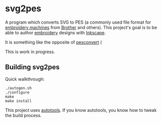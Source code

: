# svg2pes

A program which converts SVG to PES (a commonly used file format for
[embroidery machines](https://en.wikipedia.org/wiki/Machine_embroidery)
from [Brother](http://www.brother.com/index.htm) and others).  This
project's goal is to be able to author
[embroidery](https://en.wikipedia.org/wiki/Embroidery#Machine) designs
with [Inkscape](https://inkscape.org/).

It is something like the opposite of
[pesconvert](https://git.kernel.org/cgit/linux/kernel/git/torvalds/pesconvert.git) (

This is work in progress.

## Building svg2pes

Quick walkthrough:

    ./autogen.sh
    ./configure
    make
    make install

This project uses
[autotools](https://en.wikipedia.org/wiki/GNU_build_system).  If you
know autotools, you know how to tweak the build process.
